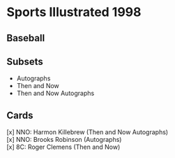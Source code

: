 # Sports Illustrated 1998 
## Baseball

## Subsets

- Autographs
- Then and Now
- Then and Now Autographs

## Cards

[x] NNO: Harmon Killebrew (Then and Now Autographs) <br>[x] NNO: Brooks Robinson (Autographs) <br>[x] 8C: Roger Clemens (Then and Now) <br>